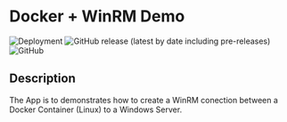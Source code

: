 # Docker + WinRM Demo

![Deployment](https://github.com/pkeech/Docker-WinRM-Demo/workflows/Deployment/badge.svg)
![GitHub release (latest by date including pre-releases)](https://img.shields.io/github/v/release/pkeech/Docker-WinRM-Demo?include_prereleases)
![GitHub](https://img.shields.io/github/license/pkeech/Docker-WinRM-Demo)

## Description

The App is to demonstrates how to create a WinRM conection between a Docker Container (Linux) to a Windows Server.
